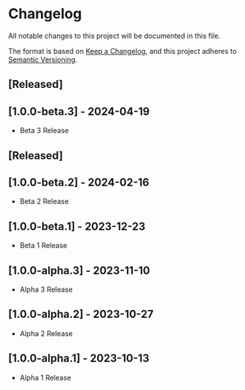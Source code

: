 # Changelog
All notable changes to this project will be documented in this file.

The format is based on [Keep a Changelog](https://keepachangelog.com/en/1.0.0/),
and this project adheres to [Semantic Versioning](https://semver.org/spec/v2.0.0.html).

## [Released]

## [1.0.0-beta.3] - 2024-04-19

- Beta 3 Release

## [Released]

## [1.0.0-beta.2] - 2024-02-16

- Beta 2 Release

## [1.0.0-beta.1] - 2023-12-23

- Beta 1 Release

## [1.0.0-alpha.3] - 2023-11-10

- Alpha 3 Release

## [1.0.0-alpha.2] - 2023-10-27

- Alpha 2 Release

## [1.0.0-alpha.1] - 2023-10-13

- Alpha 1 Release
